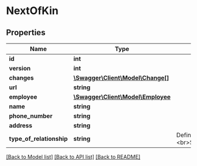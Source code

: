 # NextOfKin

## Properties
Name | Type | Description | Notes
------------ | ------------- | ------------- | -------------
**id** | **int** |  | [optional] 
**version** | **int** |  | [optional] 
**changes** | [**\Swagger\Client\Model\Change[]**](Change.md) |  | [optional] 
**url** | **string** |  | [optional] 
**employee** | [**\Swagger\Client\Model\Employee**](Employee.md) |  | [optional] 
**name** | **string** |  | 
**phone_number** | **string** |  | 
**address** | **string** |  | [optional] 
**type_of_relationship** | **string** | Define the employee&#39;s next of kin relationtype.&lt;br&gt;SPOUSE&lt;br&gt;PARTNER&lt;br&gt;PARENT&lt;br&gt;CHILD&lt;br&gt;SIBLING | [optional] 

[[Back to Model list]](../README.md#documentation-for-models) [[Back to API list]](../README.md#documentation-for-api-endpoints) [[Back to README]](../README.md)



